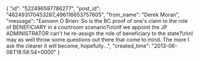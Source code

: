  {
   "id": "522496597786277",
   "post_id": "462493170453287_496116653757605",
   "from_name": "Derek Moran",
   "message": "Eamonn O Brien: So is the BC proof of one's claim to the role of BENEFICIARY in a courtroom scenario?\n\nIf we appoint the JP ADMINISTRATOR can't he re-assign the role of beneficiary to the state?\n\nI may as well throw some questions out there that come to mind. The more I ask the clearer it will become, hopefully...",
   "created_time": "2013-06-08T18:58:54+0000"
 }
